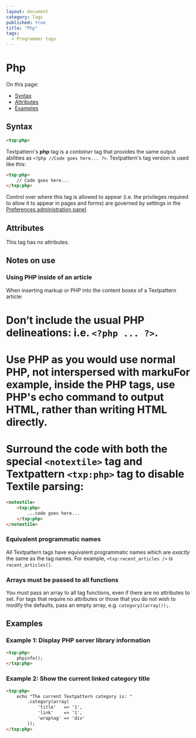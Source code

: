 ```yaml
---
layout: document
category: Tags
published: true
title: "Php"
tags:
  - Programmer tags
---
```


# Php

On this page:

* [Syntax](#syntax)
* [Attributes](#attributes)
* [Examples](#examples)

## Syntax

~~~ html
<txp:php>
~~~

Textpattern's **php** tag is a *container* tag that provides the same output abilities as `<?php //Code goes here... ?>`. Textpattern's tag version is used like this:

~~~ html
<txp:php>
    // Code goes here...
</txp:php>
~~~

Control over where this tag is allowed to appear (i.e. the privileges required to allow it to appear in pages and forms) are governed by settings in the [Preferences administration panel](../administration/preferences-panel).

## Attributes

This tag has no attributes.

## Notes on use

### Using PHP inside of an article

When inserting markup or PHP into the content boxes of a Textpattern article:

# Don’t include the usual PHP delineations: i.e. `<?php ... ?>`.
# Use PHP as you would use normal PHP, not interspersed with markuFor example, inside the PHP tags, use PHP's echo command to output HTML, rather than writing HTML directly.
# Surround the code with both the special `<notextile>` tag and Textpattern `<txp:php>` tag to **disable Textile** parsing:

~~~ html
<notextile>
    <txp:php>
        ...code goes here...
    </txp:php>
</notextile>
~~~

### Equivalent programmatic names

All Textpattern tags have equivalent programmatic names which are *exactly* the same as the tag names. For example, `<txp:recent_articles />` is `recent_articles()`.

### Arrays must be passed to all functions

You must pass an array to all tag functions, even if there are no attributes to set. For tags that require no attributes or those that you do not wish to modify the defaults, pass an empty array, e.g. `category1(array());`.

## Examples

### Example 1: Display PHP server library information

~~~ html
<txp:php>
    phpinfo();
</txp:php>
~~~

### Example 2: Show the current linked category title

~~~ html
<txp:php>
    echo "The current Textpattern category is: "
        .category(array(
            'title'   => '1',
            'link'    => '1',
            'wraptag' => 'div'
        ));
</txp:php>
